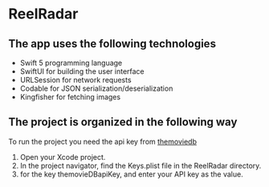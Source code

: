 # ReelRadar


## The app uses the following technologies
- Swift 5 programming language
- SwiftUI for building the user interface
- URLSession for network requests
- Codable for JSON serialization/deserialization
- Kingfisher for fetching images

## The project is organized in the following way
To run the project you need the api key from
[themoviedb](https://www.themoviedb.org/settings/api)

1. Open your Xcode project.
2. In the project navigator, find the Keys.plist file in the ReelRadar directory.
3. for the key themovieDBapiKey, and enter your API key as the value.
